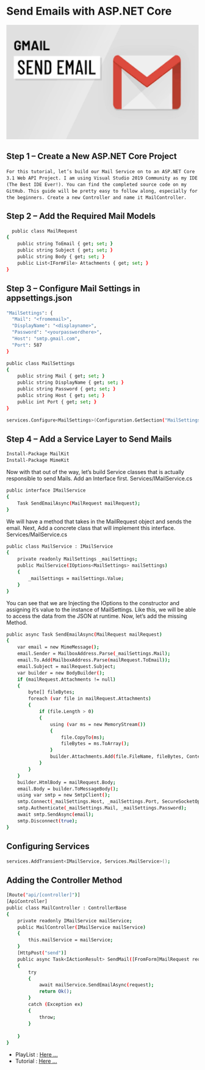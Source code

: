 # Send Emails with ASP.NET Core

<img src="Help/download.png" style="width:100%; height:300px"/>

## Step 1 – Create a New ASP.NET Core Project

`For this tutorial, let’s build our Mail Service on to an ASP.NET Core 3.1 Web API Project. I am using Visual Studio 2019 Community as my IDE (The Best IDE Ever!). You can find the completed source code on my GitHub. This guide will be pretty easy to follow along, especially for the beginners. Create a new Controller and name it MailController.
`
## Step 2 – Add the Required Mail Models
```bash
  public class MailRequest
{
    public string ToEmail { get; set; }
    public string Subject { get; set; }
    public string Body { get; set; }
    public List<IFormFile> Attachments { get; set; }
}
```
## Step 3 – Configure Mail Settings in appsettings.json
```bash
"MailSettings": {
  "Mail": "<fromemail>",
  "DisplayName": "<displayname>",
  "Password": "<yourpasswordhere>",
  "Host": "smtp.gmail.com",
  "Port": 587
}
```

```bash
public class MailSettings
{
    public string Mail { get; set; }
    public string DisplayName { get; set; }
    public string Password { get; set; }
    public string Host { get; set; }
    public int Port { get; set; }
}
```
```bash
services.Configure<MailSettings>(Configuration.GetSection("MailSettings"));
```
## Step 4 – Add a Service Layer to Send Mails

```bash
Install-Package MailKit
Install-Package MimeKit
```
Now with that out of the way, let’s build Service classes that is actually responsible to send Mails. Add an Interface first. Services/IMailService.cs
```bash
public interface IMailService
{
    Task SendEmailAsync(MailRequest mailRequest);
}
```
We will have a method that takes in the MailRequest object and sends the email. Next, Add a concrete class that will implement this interface. Services/MailService.cs
```bash
public class MailService : IMailService
{
    private readonly MailSettings _mailSettings;
    public MailService(IOptions<MailSettings> mailSettings)
    {
        _mailSettings = mailSettings.Value;
    }
}
```
You can see that we are Injecting the IOptions<MailSettings> to the constructor and assigning it’s value to the instance of MailSettings. Like this, we will be able to access the data from the JSON at runtime. Now, let’s add the missing Method.
```bash
public async Task SendEmailAsync(MailRequest mailRequest)
{
    var email = new MimeMessage();
    email.Sender = MailboxAddress.Parse(_mailSettings.Mail);
    email.To.Add(MailboxAddress.Parse(mailRequest.ToEmail));
    email.Subject = mailRequest.Subject;
    var builder = new BodyBuilder();
    if (mailRequest.Attachments != null)
    {
        byte[] fileBytes;
        foreach (var file in mailRequest.Attachments)
        {
            if (file.Length > 0)
            {
                using (var ms = new MemoryStream())
                {
                    file.CopyTo(ms);
                    fileBytes = ms.ToArray();
                }
                builder.Attachments.Add(file.FileName, fileBytes, ContentType.Parse(file.ContentType));
            }
        }
    }
    builder.HtmlBody = mailRequest.Body;
    email.Body = builder.ToMessageBody();
    using var smtp = new SmtpClient();
    smtp.Connect(_mailSettings.Host, _mailSettings.Port, SecureSocketOptions.StartTls);
    smtp.Authenticate(_mailSettings.Mail, _mailSettings.Password);
    await smtp.SendAsync(email);
    smtp.Disconnect(true);
}
```
## Configuring Services
```bash
services.AddTransient<IMailService, Services.MailService>();
```
## Adding the Controller Method
```bash
[Route("api/[controller]")]
[ApiController]
public class MailController : ControllerBase
{
    private readonly IMailService mailService;
    public MailController(IMailService mailService)
    {
        this.mailService = mailService;
    }
    [HttpPost("send")]
    public async Task<IActionResult> SendMail([FromForm]MailRequest request)
    {
        try
        {
            await mailService.SendEmailAsync(request);
            return Ok();
        }
        catch (Exception ex)
        {
            throw;
        }
            
    }
}
```
  <ul>
    <li>PlayList : <a href="bddc1d57eb34aedcf264cecac667cb3e">Here ...</a></li>
    <li>Tutorial : <a href="https://code-maze.com/aspnetcore-send-email/">Here ...</a></li>
  </ul>


